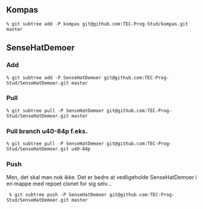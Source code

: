 ## Kompas

    % git subtree add -P kompas git@github.com:TEC-Prog-Stud/kompas.git master

## SenseHatDemoer

### Add

    % git subtree add -P SenseHatDemoer git@github.com:TEC-Prog-Stud/SenseHatDemoer.git master

### Pull

    % git subtree pull -P SenseHatDemoer git@github.com:TEC-Prog-Stud/SenseHatDemoer.git master

### Pull branch u40-84p f.eks.

    % git subtree pull -P SenseHatDemoer git@github.com:TEC-Prog-Stud/SenseHatDemoer.git u40-84p

### Push 

Men, det skal man nok ikke. Det er bedre at vedligeholde SenseHatDemoer i en mappe med repoet clonet for sig selv...

     % git subtree push -P SenseHatDemoer git@github.com:TEC-Prog-Stud/SenseHatDemoer.git master
